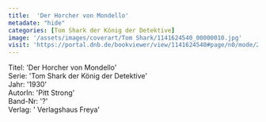 ```yaml
---
title:  'Der Horcher von Mondello'
metadate: "hide"
categories: [Tom Shark der König der Detektive]
image: '/assets/images/coverart/Tom Shark/1141624540_00000010.jpg'
visit: 'https://portal.dnb.de/bookviewer/view/1141624540#page/n0/mode/2up'
---
```

Titel: 'Der Horcher von Mondello' <br>
Serie: 'Tom Shark der König der Detektive' <br>
Jahr: '1930' <br>
AutorIn: 'Pitt Strong' <br>
Band-Nr: '?' <br>
Verlag: ' Verlagshaus Freya'